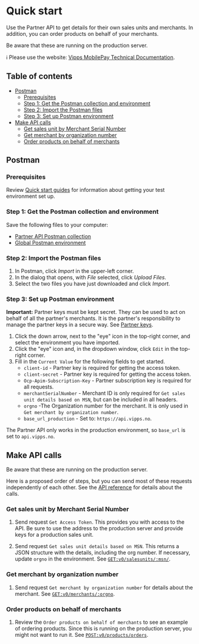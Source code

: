 <!-- START_METADATA
---
title: Quick start for the Partner API
sidebar_label: Quick start
sidebar_position: 20
description: Quick start guide for the using the Partner API with Postman.
pagination_next: null
pagination_prev: null
---
END_METADATA -->

# Quick start

Use the Partner API to get details for their own sales units and merchants.
In addition, you can order products on behalf of your merchants.

Be aware that these are running on the production server.

<!-- START_COMMENT -->

ℹ️ Please use the website:
[Vipps MobilePay Technical Documentation](https://developer.vippsmobilepay.com/).

## Table of contents

* [Postman](#postman)
  * [Prerequisites](#prerequisites)
  * [Step 1: Get the Postman collection and environment](#step-1-get-the-postman-collection-and-environment)
  * [Step 2: Import the Postman files](#step-2-import-the-postman-files)
  * [Step 3: Set up Postman environment](#step-3-set-up-postman-environment)
* [Make API calls](#make-api-calls)
  * [Get sales unit by Merchant Serial Number](#get-sales-unit-by-merchant-serial-number)
  * [Get merchant by organization number](#get-merchant-by-organization-number)
  * [Order products on behalf of merchants](#order-products-on-behalf-of-merchants)

<!-- END_COMMENT -->

## Postman

### Prerequisites

Review
[Quick start guides](https://developer.vippsmobilepay.com/docs/vipps-developers/quick-start-guides) for information about getting your test environment set up.

### Step 1: Get the Postman collection and environment

Save the following files to your computer:

* [Partner API Postman collection](/tools/vipps-partner-api-postman-collection.json)
* [Global Postman environment](https://raw.githubusercontent.com/vippsas/vipps-developers/master/tools/vipps-api-global-postman-environment.json)

### Step 2: Import the Postman files

1. In Postman, click *Import* in the upper-left corner.
1. In the dialog that opens, with *File* selected, click *Upload Files*.
1. Select the two files you have just downloaded and click *Import*.

### Step 3: Set up Postman environment

**Important:** Partner keys must be kept secret. They can be used to act on behalf
of all the partner's merchants. It is the partner's responsibility to manage
the partner keys in a secure way. See
[Partner keys](https://developer.vippsmobilepay.com/docs/vipps-partner/partner-keys).

1. Click the down arrow, next to the "eye" icon in the top-right corner, and select the environment you have imported.
2. Click the "eye" icon and, in the dropdown window, click `Edit` in the top-right corner.
3. Fill in the `Current Value` for the following fields to get started.
   * `client-id` - Partner key is required for getting the access token.
   * `client-secret` - Partner key is required for getting the access token.
   * `Ocp-Apim-Subscription-Key` - Partner subscription key is required for all requests.
   * `merchantSerialNumber` - Merchant ID is only required for `Get sales unit details based on MSN`, but can be included in all headers.
   * `orgno` -The Organization number for the merchant. It is only used in `Get merchant by organization number`.
   * `base_url_production` - Set to: `https://api.vipps.no`.

  The Partner API only works in the production environment, so `base_url` is set to `api.vipps.no`.

## Make API calls

Be aware that these are running on the production server.

Here is a proposed order of steps, but you can send most of these requests independently of each other.
See the
[API reference](https://developer.vippsmobilepay.com/api/partner)
for details about the calls.

### Get sales unit by Merchant Serial Number

1. Send request `Get Access Token`. This provides you with access to the API.
   Be sure to use the address to the production server and provide keys for a production sales unit.

1. Send request `Get sales unit details based on MSN`. This returns a JSON structure with the details, including the org number. If necessary, update `orgno` in the environment. See [`GET:v0/salesunits/:msn/`](https://developer.vippsmobilepay.com/api/partner#tag/Sales-units/operation/getMSN).

### Get merchant by organization number

1. Send request `Get merchant by organization number` for details about the merchant. See [`GET:v0/merchants/:orgno`](https://developer.vippsmobilepay.com/api/partner#tag/Merchants/operation/getMerchant).

### Order products on behalf of merchants

1. Review the `Order products on behalf of merchants` to see an example of ordering products. Since this is running on the production server, you might not want to run it.  See [`POST:v0/products/orders`](https://developer.vippsmobilepay.com/api/partner#tag/Vipps-Product-Orders/operation/orderProduct).
